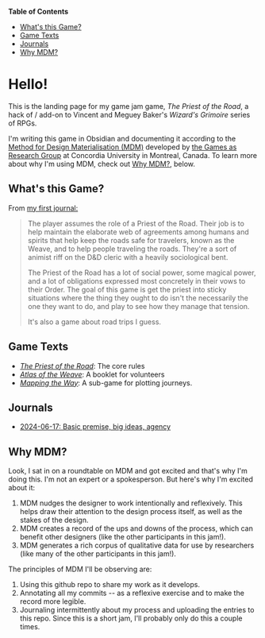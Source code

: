 **Table of Contents**

- [What's this Game?](#What's%20this%20Game?)
- [Game Texts](#Game%20Texts)
- [Journals](#Journals)
- [Why MDM?](#Why%20MDM?)

# Hello!
This is the landing page for my game jam game, *The Priest of the Road*, a hack of / add-on to Vincent and Meguey Baker's *Wizard's Grimoire* series of RPGs.

I'm writing this game in Obsidian and documenting it according to the [Method for Design Materialisation (MDM)](https://www.gamesasresearch.com/mdm) developed by [the Games as Research Group](https://www.gamesasresearch.com/) at Concordia University in Montreal, Canada. To learn more about why I'm using MDM, check out [Why MDM?](#Why%20MDM?), below.

## What's this Game?
From [my first journal:](journals/2024-06-17.md)

>The player assumes the role of a Priest of the Road. Their job is to help maintain the elaborate web of agreements among humans and spirits that help keep the roads safe for travelers, known as the Weave, and to help people traveling the roads. They're a sort of animist riff on the D&D cleric with a heavily sociological bent.
>
>The Priest of the Road has a lot of social power, some magical power, and a lot of obligations expressed most concretely in their vows to their Order. The goal of this game is get the priest into sticky situations where the thing they ought to do isn't the necessarily the one they want to do, and play to see how they manage that tension.
>
>It's also a game about road trips I guess.

## Game Texts
- [*The Priest of the Road*](game-texts/priest-of-the-road): The core rules
- [*Atlas of the Weave*](game-texts/atlas-of-the-weave.md): A booklet for volunteers
- [*Mapping the Way*](game-texts/mapping-the-way.md): A sub-game for plotting journeys.

## Journals
- [2024-06-17: Basic premise, big ideas, agency](journals/2024-06-17.md)

## Why MDM?
Look, I sat in on a roundtable on MDM and got excited and that's why I'm doing this. I'm not an expert or a spokesperson. But here's why I'm excited about it:

1. MDM nudges the designer to work intentionally and reflexively. This helps draw their attention to the design process itself, as well as the stakes of the design.
2. MDM creates a record of the ups and downs of the process, which can benefit other designers (like the other participants in this jam!).
3. MDM generates a rich corpus of qualitative data for use by researchers (like many of the other participants in this jam!).

The principles of MDM I'll be observing are:

1. Using this github repo to share my work as it develops.
2. Annotating all my commits -- as a reflexive exercise and to make the record more legible.
3. Journaling intermittently about my process and uploading the entries to this repo. Since this is a short jam, I'll probably only do this a couple times.
